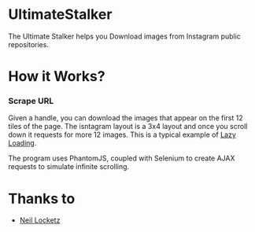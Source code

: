 # UltimateStalker
The Ultimate Stalker helps you Download images from Instagram public repositories.


# How it Works?

### Scrape URL
Given a handle, you can download the images that appear on the first 12 tiles of the page. The isntagram layout is a 3x4 layout and once you scroll down it requests for more 12 images. This is a typical example of [Lazy Loading](https://en.wikipedia.org/wiki/Lazy_loading).

The program uses PhantomJS, coupled with Selenium to create AJAX requests to simulate infinite scrolling.

# Thanks to

- [Neil Locketz](https://github.com/c0d3d)


